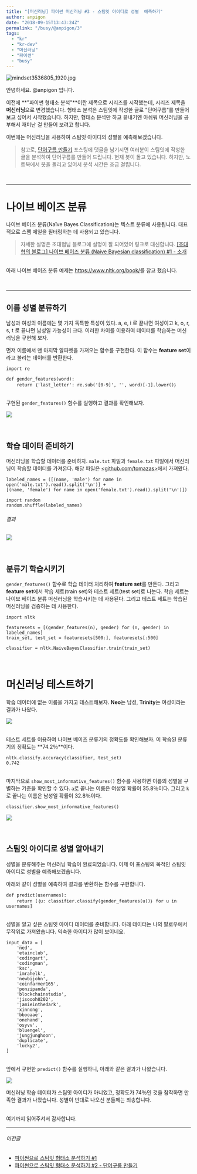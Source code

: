 ```yaml
---
title: "[머신러닝] 파이썬 머신러닝 #3 - 스팀잇 아이디로 성별  예측하기"
author: anpigon
date: "2018-09-15T13:43:24Z"
permalink: "/busy/@anpigon/3"
tags:
  - "kr"
  - "kr-dev"
  - "머신러닝"
  - "파이썬"
  - "busy"
---
```

![mindset3536805_1920.jpg](https://files.steempeak.com/file/steempeak/anpigon/2TR0dGML-mindset-3536805_1920.jpg)

안녕하세요. @anpigon 입니다.

이전에 **"파이썬 형태소 분석"**이란 제목으로 시리즈를 시작했는데, 시리즈 제목을 **머신러닝**으로 변경했습니다. 형태소 분석은 스팀잇에 작성한 글로 "단어구름"를 만들어보고 싶어서 시작했습니다. 하지만, 형태소 분석만 하고 끝내기엔 아쉬워 머신러닝을 공부해서 재미난 걸 만들어 보려고 합니다.

이번에는 머신러닝을 사용하여 스팀잇 아이디의 성별을 예측해보겠습니다.

> 참고로, [단어구름 만들기](https://steemit.com/busy/@anpigon/2) 포스팅에 댓글을 남기시면 여러분이 스팀잇에 작성한 글을 분석하여 단어구름를 만들어 드립니다. 현재 봇이 돌고 있습니다. 하지만, 노트북에서 봇을 돌리고 있어서 분석 시간은 조금 걸립니다.



<br><hr>

# 나이브 베이즈 분류

나이브 베이즈 분류(Naïve Bayes Classification)는 텍스트 분류에 사용됩니다. 대표적으로 스팸 메일을 필터링하는 데 사용되고 있습니다. 

> 자세한 설명은 조대협님 블로그에 설명이 잘 되어있어 링크로 대신합니다.
[[조대협의 블로그] 나이브 베이즈 분류 (Naive Bayesian classification) #1 - 소개](http://bcho.tistory.com/1010)

<br>아래 나이브 베이즈 분류 예제는 <https://www.nltk.org/book/>를 참고 했습니다.

<br><hr>

## 이름 성별 분류하기

남성과 여성의 이름에는 몇 가지 독특한 특성이 있다. a, e, i 로 끝나면 여성이고 k, o, r, s, t 로 끝나면 남성일 가능성이 크다. 이러한 차이를 이용하여 데이터를 학습하는 머신러닝을 구현해 보자.

먼저 이름에서 맨 마지막 알파벳을 가져오는 함수를 구현한다. 이 함수는 **feature set**이라고 불리는 데이터를 반환한다.

```
import re

def gender_features(word):
    return ｛'last_letter': re.sub('[0-9]', '', word)[-1].lower()｝
```

<br>구현된 `gender_features()` 함수를 실행하고 결과를 확인해보자.

![](https://imgur.com/jQuN3wU.png)

<br>

## 학습 데이터 준비하기

머신러닝을 학습할 데이터를 준비하자. `male.txt` 파일과 `female.txt` 파일에서 머신러닝이 학습할 데이터를 가져온다. 해당 파일은 [<github.com/tomazas>](https://github.com/tomazas/py-nltk-dev/tree/master/archives)에서 가져왔다.

```
labeled_names = ([(name, 'male') for name in open('male.txt').read().split('\n')] +
[(name, 'female') for name in open('female.txt').read().split('\n')])

import random
random.shuffle(labeled_names)
```
###### 결과
![](https://imgur.com/BgiLpEK.png)

<br>

## 분류기 학습시키기

`gender_features()` 함수로 학습 데이터 처리하여 **feature set**를 만든다. 그리고 **feature set**에서 학습 세트(train set)와 테스트 세트(test set)로 나눈다. 학습 세트는 나이브 베이즈 분류 머신러닝을 학습시키는 데 사용된다. 그리고 테스트 세트는 학습된 머신러닝을 검증하는 데 사용한다.

```
import nltk

featuresets = [(gender_features(n), gender) for (n, gender) in labeled_names]
train_set, test_set = featuresets[500:], featuresets[:500]

classifier = nltk.NaiveBayesClassifier.train(train_set)
```

<br>

# 머신러닝 테스트하기

학습 데이터에 없는 이름을 가지고 테스트해보자. **Neo**는 남성, **Trinity**는 여성이라는 결과가 나왔다.

![](https://imgur.com/vl1pIgu.png)

<br>테스트 세트를 이용하여 나이브 베이즈 분류기의 정확도를 확인해보자. 이 학습된 분류기의 정확도는 **74.2％**이다.

```
nltk.classify.accuracy(classifier, test_set)
0.742
```

<br>마지막으로 `show_most_informative_features()` 함수를 사용하면 이름의 성별을 구별하는 기준을 확인할 수 있다. `a`로 끝나는 이름은 여성일 확률이 35.8％이다. 그리고 `k`로 끝나는 이름은 남성일 확률이 32.8％이다.

```
classifier.show_most_informative_features()
```

![](https://imgur.com/QXOgHAF.png)

<br>

## 스팀잇 아이디로 성별 알아내기

성별을 분류해주는 머신러닝 학습이 완료되었습니다. 이제 이 포스팅의 목적인 스팀잇 아이디로 성별을 예측해보겠습니다.

아래와 같이 성별을 예측하여 결과를 반환하는 함수를 구현합니다.

```
def predict(usernames):
    return [｛u: classifier.classify(gender_features(u))｝ for u in usernames]
```

<br>성별을 알고 싶은 스팀잇 아이디 데이터를 준비합니다. 아래 데이터는 나의 팔로우에서 무작위로 가져왔습니다. 익숙한 아이디가 많이 보이네요.


```
input_data = [
    'ned', 
    'etainclub',
    'codingart',
    'codingman',
    'ksc',
    'imrahelk', 
    'newbijohn', 
    'coinfarmer165', 
    'ponzipanda',
    'blockchainstudio',
    'jisoooh0202',
    'jamieinthedark',
    'xinnong',
    'bbooaae',
    'onehand',            
    'osyvv',
    'bluengel',
    'jungjunghoon',
    'duplicate',
    'lucky2',       
]
```

<br>앞에서 구현한 `predict()` 함수를 실행하니, 아래와 같은 결과가 나왔습니다.

![](https://imgur.com/MOuPUtG.png)

머신러닝 학습 데이터가 스팀잇 아이디가 아니었고, 정확도가 74％인 것을 참작하면 만족한 결과가 나왔습니다. 성별이 반대로 나오신 분들께는 죄송합니다.


<br>여기까지 읽어주셔서 감사합니다.
___ 

###### 이전글

* [파이썬으로 스팀잇 형태소 분석하기 #1](https://steemit.com/busy/@anpigon/5s1aam)
* [파이썬으로 스팀잇 형태소 분석하기 #2 - 단어구름 만들기](https://steemit.com/busy/@anpigon/2)




